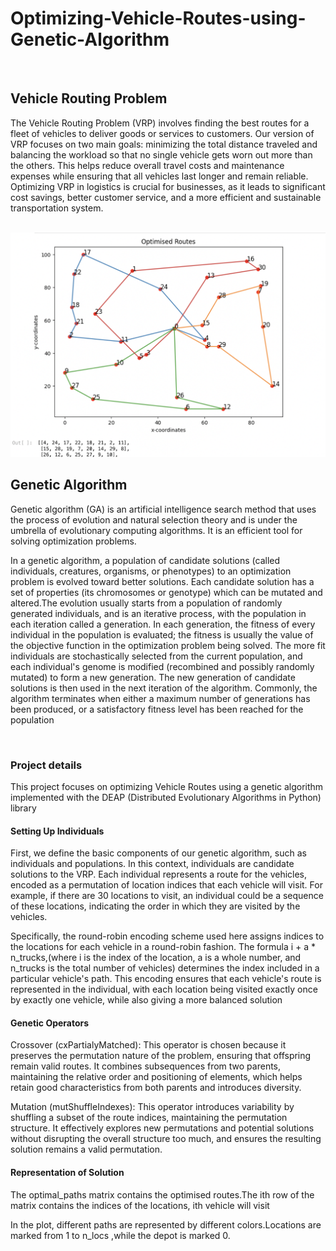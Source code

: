 # Optimizing-Vehicle-Routes-using-Genetic-Algorithm
<br>
<h2>Vehicle Routing Problem</h2>
<p>The Vehicle Routing Problem (VRP) involves finding the best routes for a fleet of vehicles to deliver goods or services to customers. Our version of VRP focuses on two main goals: minimizing the total distance traveled and balancing the workload so that no single vehicle gets worn out more than the others. This helps reduce overall travel costs and maintenance expenses while ensuring that all vehicles last longer and remain reliable. Optimizing VRP in logistics is crucial for businesses, as it leads to significant cost savings, better customer service, and a more efficient and sustainable transportation system.</p>
<br>
<img src="solnExample.png" alt="">
<br>
<h2>Genetic Algorithm</h2>
<p>Genetic algorithm (GA) is an artificial intelligence search method that uses the process of evolution and natural selection theory and is under the umbrella of evolutionary computing algorithms. It is an efficient tool for solving optimization problems.</p>
<p>In a genetic algorithm, a population of candidate solutions (called individuals, creatures, organisms, or phenotypes) to an optimization problem is evolved toward better solutions. Each candidate solution has a set of properties (its chromosomes or genotype) which can be mutated and altered.The evolution usually starts from a population of randomly generated individuals, and is an iterative process, with the population in each iteration called a generation. In each generation, the fitness of every individual in the population is evaluated; the fitness is usually the value of the objective function in the optimization problem being solved. The more fit individuals are stochastically selected from the current population, and each individual's genome is modified (recombined and possibly randomly mutated) to form a new generation. The new generation of candidate solutions is then used in the next iteration of the algorithm. Commonly, the algorithm terminates when either a maximum number of generations has been produced, or a satisfactory fitness level has been reached for the population</p>
<br>
<h3>Project details </h3>
<p>This project focuses on optimizing Vehicle Routes using a genetic algorithm implemented with the DEAP (Distributed Evolutionary Algorithms in Python) library</p>
<h4>Setting Up Individuals</h4>
<p>First, we define the basic components of our genetic algorithm, such as individuals and populations. In this context, individuals are candidate solutions to the VRP. Each individual represents a route for the vehicles, encoded as a permutation of location indices that each vehicle will visit. For example, if there are 30 locations to visit, an individual could be a sequence of these locations, indicating the order in which they are visited by the vehicles.</p>
<p>Specifically, the round-robin encoding scheme used here assigns indices to the locations for each vehicle in a round-robin fashion. The formula i + a * n_trucks,(where i is the index of the location, a is a whole number, and n_trucks is the total number of vehicles) determines the index included in a particular vehicle's path. This encoding ensures that each vehicle's route is represented in the individual, with each location being visited exactly once by exactly one vehicle, while also giving a more balanced solution</p>
<h4>Genetic Operators</h4>
<p>Crossover (cxPartialyMatched): This operator is chosen because it preserves the permutation nature of the problem, ensuring that offspring remain valid routes. It combines subsequences from two parents, maintaining the relative order and positioning of elements, which helps retain good characteristics from both parents and introduces diversity.</p>
<p>Mutation (mutShuffleIndexes): This operator introduces variability by shuffling a subset of the route indices, maintaining the permutation structure. It effectively explores new permutations and potential solutions without disrupting the overall structure too much, and ensures the resulting solution remains a valid permutation.</p>
<h4>Representation of Solution</h4>
<p>The optimal_paths matrix contains the optimised routes.The ith row of the matrix contains the indices of the locations, ith vehicle will visit</p>
<p>In the plot, different paths are represented by different colors.Locations are marked from 1 to n_locs ,while the depot is marked 0.</p>


